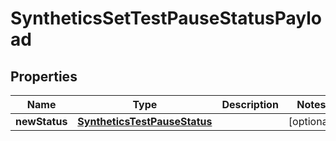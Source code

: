

# SyntheticsSetTestPauseStatusPayload

## Properties

Name | Type | Description | Notes
------------ | ------------- | ------------- | -------------
**newStatus** | [**SyntheticsTestPauseStatus**](SyntheticsTestPauseStatus.md) |  |  [optional]



